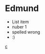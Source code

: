 # Edmund

 - List item
 - nuber 1 
 - spelled wrong 
 - :)


[c](https://FacelessCheetah.github.io/OldFile.html)
